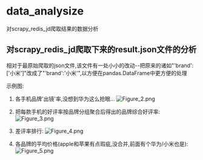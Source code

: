 # data_analysize
对scrapy_redis_jd爬取结果的数据分析

## 对scrapy_redis_jd爬取下来的result.json文件的分析
相对于最原始爬取的json文件,该文件有一处小小的改动--把原来的诸如"'brand':['小米']"改成了"'brand':'小米'",以方便在pandas.DataFrame中更方便的处理

示例图:
1. 各手机品牌'出镜'率,没想到华为这么抢眼...
![Figure_2.png](https://github.com/xuhaer/data_analysize/blob/master/Figure_2.png)


2. 把每款手机的好评率按品牌分组聚合后得出的品牌综合好评率:
![Figure_3.png](https://github.com/xuhaer/data_analysize/blob/master/Figure_2.png)

3. 差评率排行:
![Figure_4.png](https://github.com/xuhaer/data_analysize/blob/master/Figure_4.png)

4. 各品牌的平均价格(apple和苹果有点瑕疵,没合并,前面有个华为/小米也是):
![Figure_5.png](https://github.com/xuhaer/data_analysize/blob/master/Figure_5.png)
